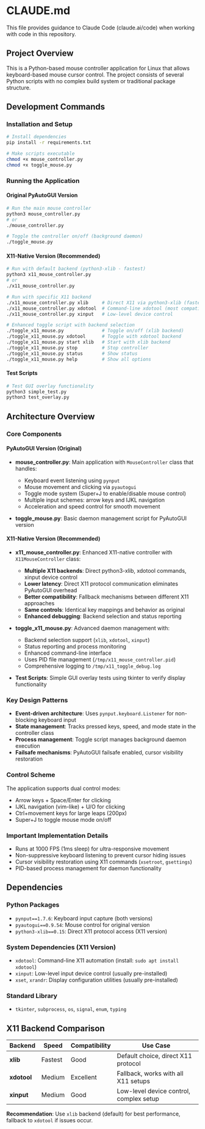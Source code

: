 # CLAUDE.md

This file provides guidance to Claude Code (claude.ai/code) when working with code in this repository.

## Project Overview

This is a Python-based mouse controller application for Linux that allows keyboard-based mouse cursor control. The project consists of several Python scripts with no complex build system or traditional package structure.

## Development Commands

### Installation and Setup
```bash
# Install dependencies
pip install -r requirements.txt

# Make scripts executable
chmod +x mouse_controller.py
chmod +x toggle_mouse.py
```

### Running the Application

#### Original PyAutoGUI Version
```bash
# Run the main mouse controller
python3 mouse_controller.py
# or
./mouse_controller.py

# Toggle the controller on/off (background daemon)
./toggle_mouse.py
```

#### X11-Native Version (Recommended)
```bash
# Run with default backend (python3-xlib - fastest)
python3 x11_mouse_controller.py
# or
./x11_mouse_controller.py

# Run with specific X11 backend
./x11_mouse_controller.py xlib     # Direct X11 via python3-xlib (fastest)
./x11_mouse_controller.py xdotool  # Command-line xdotool (most compatible)
./x11_mouse_controller.py xinput   # Low-level device control

# Enhanced toggle script with backend selection
./toggle_x11_mouse.py              # Toggle on/off (xlib backend)
./toggle_x11_mouse.py xdotool      # Toggle with xdotool backend
./toggle_x11_mouse.py start xlib   # Start with xlib backend
./toggle_x11_mouse.py stop         # Stop controller
./toggle_x11_mouse.py status       # Show status
./toggle_x11_mouse.py help         # Show all options
```

#### Test Scripts
```bash
# Test GUI overlay functionality
python3 simple_test.py
python3 test_overlay.py
```

## Architecture Overview

### Core Components

#### PyAutoGUI Version (Original)
- **mouse_controller.py**: Main application with `MouseController` class that handles:
  - Keyboard event listening using `pynput`
  - Mouse movement and clicking via `pyautogui` 
  - Toggle mode system (Super+J to enable/disable mouse control)
  - Multiple input schemes: arrow keys and IJKL navigation
  - Acceleration and speed control for smooth movement

- **toggle_mouse.py**: Basic daemon management script for PyAutoGUI version

#### X11-Native Version (Recommended)
- **x11_mouse_controller.py**: Enhanced X11-native controller with `X11MouseController` class:
  - **Multiple X11 backends**: Direct python3-xlib, xdotool commands, xinput device control
  - **Lower latency**: Direct X11 protocol communication eliminates PyAutoGUI overhead
  - **Better compatibility**: Fallback mechanisms between different X11 approaches
  - **Same controls**: Identical key mappings and behavior as original
  - **Enhanced debugging**: Backend selection and status reporting

- **toggle_x11_mouse.py**: Advanced daemon management with:
  - Backend selection support (`xlib`, `xdotool`, `xinput`)
  - Status reporting and process monitoring
  - Enhanced command-line interface
  - Uses PID file management (`/tmp/x11_mouse_controller.pid`)
  - Comprehensive logging to `/tmp/x11_toggle_debug.log`

- **Test Scripts**: Simple GUI overlay tests using tkinter to verify display functionality

### Key Design Patterns

- **Event-driven architecture**: Uses `pynput.keyboard.Listener` for non-blocking keyboard input
- **State management**: Tracks pressed keys, speed, and mode state in the controller class
- **Process management**: Toggle script manages background daemon execution
- **Failsafe mechanisms**: PyAutoGUI failsafe enabled, cursor visibility restoration

### Control Scheme

The application supports dual control modes:
- Arrow keys + Space/Enter for clicking
- IJKL navigation (vim-like) + U/O for clicking  
- Ctrl+movement keys for large leaps (200px)
- Super+J to toggle mouse mode on/off

### Important Implementation Details

- Runs at 1000 FPS (1ms sleep) for ultra-responsive movement
- Non-suppressive keyboard listening to prevent cursor hiding issues
- Cursor visibility restoration using X11 commands (`xsetroot`, `gsettings`)
- PID-based process management for daemon functionality

## Dependencies

### Python Packages
- `pynput==1.7.6`: Keyboard input capture (both versions)
- `pyautogui==0.9.54`: Mouse control for original version
- `python3-xlib==0.15`: Direct X11 protocol access (X11 version)

### System Dependencies (X11 Version)
- `xdotool`: Command-line X11 automation (install: `sudo apt install xdotool`)
- `xinput`: Low-level input device control (usually pre-installed)
- `xset`, `xrandr`: Display configuration utilities (usually pre-installed)

### Standard Library
- `tkinter`, `subprocess`, `os`, `signal`, `enum`, `typing`

## X11 Backend Comparison

| Backend | Speed | Compatibility | Use Case |
|---------|-------|---------------|----------|
| **xlib** | Fastest | Good | Default choice, direct X11 protocol |
| **xdotool** | Medium | Excellent | Fallback, works with all X11 setups |
| **xinput** | Medium | Good | Low-level device control, complex setup |

**Recommendation**: Use `xlib` backend (default) for best performance, fallback to `xdotool` if issues occur.